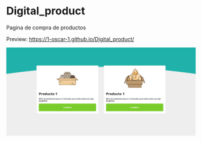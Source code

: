 # Digital_product
Pagina de compra de productos

Preview: https://1-oscar-1.github.io/Digital_product/

![Aquí la descripción de la imagen por si no carga](https://raw.githubusercontent.com/1-Oscar-1/Digital_product/master/Preview.png)
